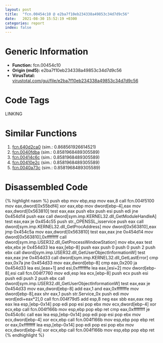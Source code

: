 ```yaml
---
layout: post
title:  "fcn.00454c10 @ e2ba7f10eb234338a49853c34d7d9c56"
date:   2021-08-30 15:52:19 +0300
categories: report
index: false
---
```


# Generic Information
- **Function:** fcn.00454c10
- **Origin (md5):** e2ba7f10eb234338a49853c34d7d9c56
- **VirusTotal:** [virustotal.com/gui/file/e2ba7f10eb234338a49853c34d7d9c56][virustotal_ref]

# Code Tags
<span class="tag" id="LINKING">LINKING</span>


# Similar Functions

1. [fcn.640d2ca0][similar_1_ref] (sim.: 0.868561926614521)
2. [fcn.0040fdba][similar_2_ref] (sim.: 0.8581968489305589)
3. [fcn.00414c6c][similar_3_ref] (sim.: 0.8581968489305589)
4. [fcn.00410e2c][similar_4_ref] (sim.: 0.8581968489305589)
5. [fcn.0040a73c][similar_5_ref] (sim.: 0.8581968489305589)


# Disassembled Code

{% highlight nasm %}
push ebp
mov ebp,esp
mov eax,8
call fcn.004f5100
mov eax,dword[0x55bdf4]
xor eax,ebp
mov dword[ebp-4],eax
mov eax,dword[0x563810]
test eax,eax
push ebx
push esi
push edi
jne 0x454d14
push eax
call dword[sym.imp.KERNEL32.dll_GetModuleHandleA]
test eax,eax
je 0x454c55
push str._OPENSSL_isservice
push eax
call dword[sym.imp.KERNEL32.dll_GetProcAddress]
mov dword[0x563810],eax
jmp 0x454c5a
mov eax,dword[0x563810]
test eax,eax
jne 0x454d14
mov dword[0x563810],0xffffffff
call dword[sym.imp.USER32.dll_GetProcessWindowStation]
mov ebx,eax
test ebx,ebx
je 0x454d33
lea eax,[ebp-8]
push eax
push 0
push 0
push 2
push ebx
call dword[sym.imp.USER32.dll_GetUserObjectInformationW]
test eax,eax
jne 0x454d33
call dword[sym.imp.KERNEL32.dll_GetLastError]
cmp eax,0x7a
jne 0x454d33
mov eax,dword[ebp-8]
cmp eax,0x200
ja 0x454d33
lea esi,[eax+1]
and esi,0xfffffffe
lea eax,[esi+2]
mov dword[ebp-8],esi
call fcn.004f7760
mov edi,esp
lea ecx,[ebp-8]
push ecx
push esi
push edi
push 2
push ebx
call dword[sym.imp.USER32.dll_GetUserObjectInformationW]
test eax,eax
je 0x454d33
mov eax,dword[ebp-8]
add eax,1
and eax,0xfffffffe
mov dword[ebp-8],eax
shr eax,1
push str.Service_0x
push edi
mov word[edi+eax*2],0
call fcn.004f79d5
add esp,8
neg eax
sbb eax,eax
neg eax
lea esp,[ebp-0x14]
pop edi
pop esi
pop ebx
mov ecx,dword[ebp-4]
xor ecx,ebp
call fcn.004f166b
mov esp,ebp
pop ebp
ret
cmp eax,0xffffffff
je 0x454c6c
call eax
lea esp,[ebp-0x14]
pop edi
pop esi
pop ebx
mov ecx,dword[ebp-4]
xor ecx,ebp
call fcn.004f166b
mov esp,ebp
pop ebp
ret
or eax,0xffffffff
lea esp,[ebp-0x14]
pop edi
pop esi
pop ebx
mov ecx,dword[ebp-4]
xor ecx,ebp
call fcn.004f166b
mov esp,ebp
pop ebp
ret
{% endhighlight %}


[similar_1_ref]: /report/fcn.640d2ca0@07e4412910bcf0f5969ef64c44eecb2d
[similar_2_ref]: /report/fcn.0040fdba@470263fe7e7cc115b95cd041d643e3b5
[similar_3_ref]: /report/fcn.00414c6c@fd17dad7a5809016e438b746adc04679
[similar_4_ref]: /report/fcn.00410e2c@c5a9328b4292c431a6e3f48185308528
[similar_5_ref]: /report/fcn.0040a73c@39cc9d1efb3c13c15792b3ba0142fd3c
[virustotal_ref]: https://www.virustotal.com/gui/file/e2ba7f10eb234338a49853c34d7d9c56